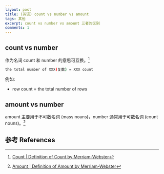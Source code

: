 ```yaml
---
layout: post
title: (英语) count vs number vs amount
tags: 其他
excerpt: count vs number vs amount 三者的区别
comments: 1
---
```


## count vs number

作为名词 count 和 number 的意思可互换。[^1]

```bash
the total number of XXX(复数) = XXX count 
```

例如: 

- row count = the total number of rows

## amount vs number

amount 主要用于不可数名词 (mass nouns)，number 通常用于可数名词 (count nouns)。[^2]

## 参考 References

[^1]: [Count | Definition of Count by Merriam-Webster](https://www.merriam-webster.com/dictionary/count)
[^2]: [Amount | Definition of Amount by Merriam-Webster](https://www.merriam-webster.com/dictionary/amount)

